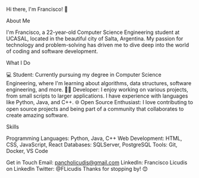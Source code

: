 Hi there, I'm Francisco! 👋

About Me

I'm Francisco, a 22-year-old Computer Science Engineering student at UCASAL, 
located in the beautiful city of Salta, Argentina. My passion for technology 
and problem-solving has driven me to dive deep into the world of coding and 
software development.

What I Do


💻 Student: Currently pursuing my degree in Computer Science Engineering, where I'm learning about algorithms, data structures, software engineering, and more.
👨‍💻 Developer: I enjoy working on various projects, from small scripts to larger applications. I have experience with languages like Python, Java, and C++.
🌐 Open Source Enthusiast: I love contributing to open source projects and being part of a community that collaborates to create amazing software.

Skills


Programming Languages: Python, Java, C++
Web Development: HTML, CSS, JavaScript, React
Databases: SQLServer, PostgreSQL
Tools: Git, Docker, VS Code

Get in Touch
Email: pancholicudis@gmail.com
LinkedIn: Francisco Licudis on LinkedIn
Twitter: @FLicudis
Thanks for stopping by! 😊

